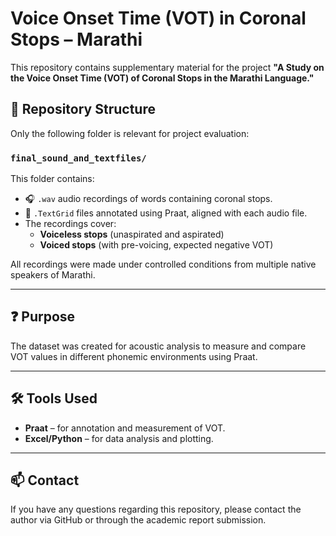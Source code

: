 # Voice Onset Time (VOT) in Coronal Stops – Marathi

This repository contains supplementary material for the project **"A Study on the Voice Onset Time (VOT) of Coronal Stops in the Marathi Language."**

## 📁 Repository Structure

Only the following folder is relevant for project evaluation:

### `final_sound_and_textfiles/`
This folder contains:
- 🎧 `.wav` audio recordings of words containing coronal stops.
- 📄 `.TextGrid` files annotated using Praat, aligned with each audio file.
- The recordings cover:
  - **Voiceless stops** (unaspirated and aspirated)
  - **Voiced stops** (with pre-voicing, expected negative VOT)

All recordings were made under controlled conditions from multiple native speakers of Marathi.

---

## ❓ Purpose

The dataset was created for acoustic analysis to measure and compare VOT values in different phonemic environments using Praat.

---

## 🛠️ Tools Used

- **Praat** – for annotation and measurement of VOT.
- **Excel/Python** – for data analysis and plotting.

---

## 📫 Contact

If you have any questions regarding this repository, please contact the author via GitHub or through the academic report submission.

